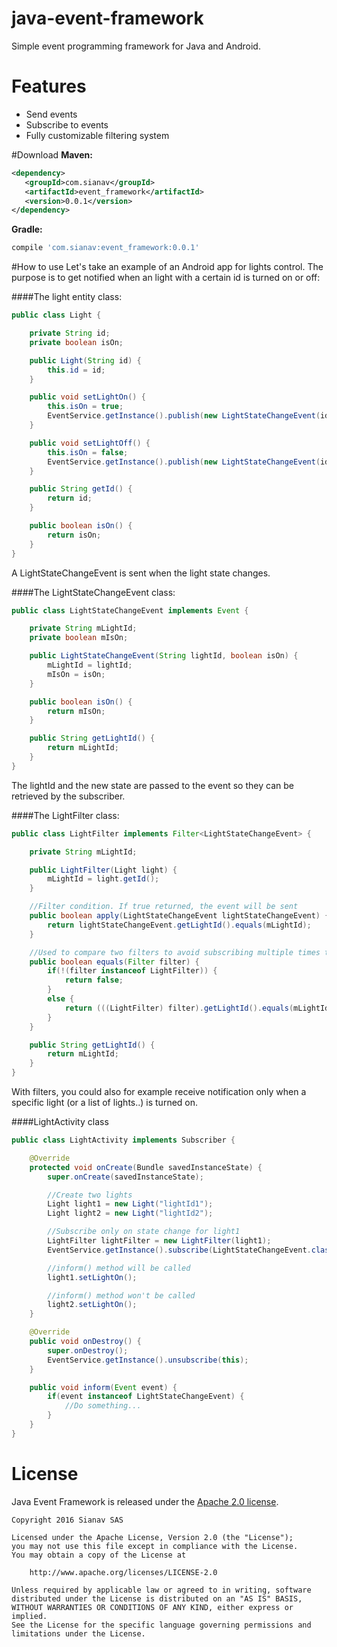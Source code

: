# java-event-framework
Simple event programming framework for Java and Android.

# Features
* Send events
* Subscribe to events
* Fully customizable filtering system

#Download
**Maven:**
```xml
<dependency>
   <groupId>com.sianav</groupId>
   <artifactId>event_framework</artifactId>
   <version>0.0.1</version>
</dependency>
```
**Gradle:**
```groovy
compile 'com.sianav:event_framework:0.0.1'
```

#How to use
Let's take an example of an Android app for lights control. The purpose is to get notified when an light with a certain id
is turned on or off:

####The light entity class:
```java
public class Light {

    private String id;
    private boolean isOn;

    public Light(String id) {
        this.id = id;
    }

    public void setLightOn() {
        this.isOn = true;
        EventService.getInstance().publish(new LightStateChangeEvent(id, isOn));
    }

    public void setLightOff() {
        this.isOn = false;
        EventService.getInstance().publish(new LightStateChangeEvent(id, isOn));
    }

    public String getId() {
        return id;
    }

    public boolean isOn() {
        return isOn;
    }
}
```

A LightStateChangeEvent is sent when the light state changes.

####The LightStateChangeEvent class:
```java
public class LightStateChangeEvent implements Event {

    private String mLightId;
    private boolean mIsOn;

    public LightStateChangeEvent(String lightId, boolean isOn) {
        mLightId = lightId;
        mIsOn = isOn;
    }

    public boolean isOn() {
        return mIsOn;
    }

    public String getLightId() {
        return mLightId;
    }
}
```
The lightId and the new state are passed to the event so they can be retrieved by the subscriber.

####The LightFilter class:
```java
public class LightFilter implements Filter<LightStateChangeEvent> {

    private String mLightId;

    public LightFilter(Light light) {
        mLightId = light.getId();
    }

    //Filter condition. If true returned, the event will be sent
    public boolean apply(LightStateChangeEvent lightStateChangeEvent) {
        return lightStateChangeEvent.getLightId().equals(mLightId);
    }

    //Used to compare two filters to avoid subscribing multiple times to the same event
    public boolean equals(Filter filter) {
        if(!(filter instanceof LightFilter)) {
            return false;
        }
        else {
            return (((LightFilter) filter).getLightId().equals(mLightId));
        }
    }

    public String getLightId() {
        return mLightId;
    }
}
```
With filters, you could also for example receive notification only when a specific light (or a list of lights..) is turned on.

####LightActivity class
```java
public class LightActivity implements Subscriber {

    @Override
    protected void onCreate(Bundle savedInstanceState) {
        super.onCreate(savedInstanceState);

        //Create two lights
        Light light1 = new Light("lightId1");
        Light light2 = new Light("lightId2");

        //Subscribe only on state change for light1
        LightFilter lightFilter = new LightFilter(light1);
        EventService.getInstance().subscribe(LightStateChangeEvent.class, lightFilter, this);

        //inform() method will be called
        light1.setLightOn();

        //inform() method won't be called
        light2.setLightOn();
    }

    @Override
    public void onDestroy() {
        super.onDestroy();
        EventService.getInstance().unsubscribe(this);
    }

    public void inform(Event event) {
        if(event instanceof LightStateChangeEvent) {
            //Do something...
        }
    }
}
```
# License
Java Event Framework is released under the [Apache 2.0 license](LICENSE).

```
Copyright 2016 Sianav SAS

Licensed under the Apache License, Version 2.0 (the "License");
you may not use this file except in compliance with the License.
You may obtain a copy of the License at

    http://www.apache.org/licenses/LICENSE-2.0

Unless required by applicable law or agreed to in writing, software
distributed under the License is distributed on an "AS IS" BASIS,
WITHOUT WARRANTIES OR CONDITIONS OF ANY KIND, either express or implied.
See the License for the specific language governing permissions and
limitations under the License.
```